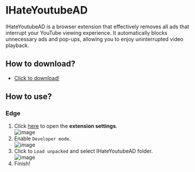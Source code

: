 # IHateYoutubeAD
IHateYoutubeAD is a browser extension that effectively removes all ads that interrupt your YouTube viewing experience. It automatically blocks unnecessary ads and pop-ups, allowing you to enjoy uninterrupted video playback.

## How to download?
- [Click to download!](https://github.com/SILENCE-SIMSOOL/IHateYoutubeAD/releases/download/1.0.0/IHateYoutubeAD-1.0.0.zip)

## How to use?
### Edge
1. Click [here](edge://extensions/) to open the **extension settings**.  
![image](https://github.com/user-attachments/assets/34aa51ce-c647-4494-a5cb-babc59c41e67)  
2. Enable `Developer mode`.  
![image](https://github.com/user-attachments/assets/4954e62e-f75f-475f-8ec1-2539922fd69d)  
3. Click to `Load unpacked` and select IHateYoutubeAD folder.  
![image](https://github.com/user-attachments/assets/98567357-45d6-4aa1-ad67-27ffff9a4029)  
4. Finish!  

